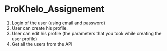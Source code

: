 # ProKhelo_Assignement
1. Login of the user (using email and password)
2. User can create his profile.
3. User can edit his profile (the parameters that you took while
creating the user profile)
4. Get all the users from the API
